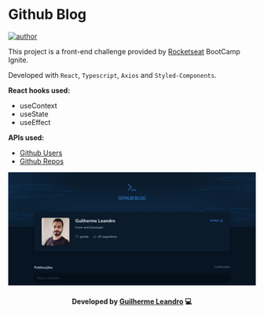 # Github Blog

<a href="https://github.com/guirdy" target="_blank">
  <img src="https://img.shields.io/badge/author-guilherme-blue?style=flat-square" alt="author">
</a>

This project is a front-end challenge provided by [Rocketseat](https://www.rocketseat.com.br) BootCamp Ignite.

Developed with `React`, `Typescript`, `Axios` and `Styled-Components`.

**React hooks used:**
- useContext
- useState
- useEffect

**APIs used:**
- [Github Users](https://docs.github.com/en/rest/users/users?apiVersion=2022-11-28#get-a-user)
- [Github Repos](https://docs.github.com/en/rest/repos/repos?apiVersion=2022-11-28#get-a-repository)

<p align=center>
  <img src="./.github/print.jpg" >
</p>

<h4 align=center>Developed by <a href="https://www.linkedin.com/in/guirdy/">Guilherme Leandro</a> 💻</h4>
